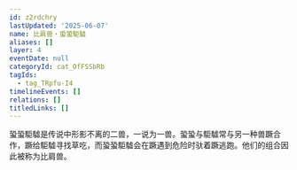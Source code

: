 ```yaml
---
id: z2rdchry
lastUpdated: '2025-06-07'
name: 比肩兽・蛩蛩駏驉
aliases: []
layer: 4
eventDate: null
categoryId: cat_OfFSSbRb
tagIds:
  - tag_TRpfu-I4
timelineEvents: []
relations: []
titledLinks: []
---
```

蛩蛩駏驉是传说中形影不离的二兽，一说为一兽。蛩蛩与駏驉常与另一种兽蹶合作，蹶给駏驉寻找草吃，而蛩蛩駏驉会在蹶遇到危险时驮着蹶逃跑。他们的组合因此被称为比肩兽。
